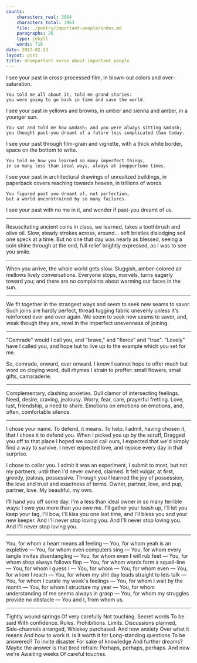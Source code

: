 ```yaml
---
counts:
    characters_real: 3064
    characters_total: 3863
    file: ./poetry/important-people/index.md
    paragraphs: 26
    type: jekyll
    words: 716
date: 2017-02-23
layout: post
title: Unimportant verse about important people
---
```


<div class="verse">
I see your past in cross-processed film,
in blown-out colors and over-saturation.

    You told me all about it, told me grand stories:
    you were going to go back in time and save the world.

I see your past in yellows and browns,
in umber and sienna and amber, in a younger sun.

    You sat and told me how &mdash; and you were always sitting &mdash;
    you thought past-you dreamt of a future less complicated than today.

I see your past through film-grain and vignette,
with a thick white border, space on the bottom to write.

    You told me how you learned so many imperfect things,
    in so many less than ideal ways, always at inopportune times.

I see your past in architectural drawings of unrealized buildings,
in paperback covers reaching towards heaven, in trillions of words.

    You figured past you dreamt of, not perfection,
    but a world unconstrained by so many failures.

I see your past with no me in it,
and wonder if past-you dreamt of us.
</div>

-----

<div class="verse">
Resuscitating ancient coins in class, we learned,
takes a toothbrush and olive oil.
Slow, steady strokes across, around...
soft bristles dislodging soil
one speck at a time.
But no one that day was nearly as blessed,
seeing a coin shine through
at the end, full relief brightly expressed,
as I was to see you smile.
</div>

-----

<div class="verse">
When you arrive,
the whole world gets slow.
Sluggish, amber-colored air
mellows lively conversations.
Everyone stops, marvels,
turns eagerly toward you;
and there are no complaints
about warming our faces in the sun.
</div>

-----

<div class="verse">
We fit together in the strangest ways
and seem to seek new seams to savor.
Such joins are hardly perfect,
thread tugging fabric unevenly
unless it's reinforced over and over again.
We seem to seek new seams to savor,
and, weak though they are,
revel in the imperfect unevenness of joining.
</div>

-----

<div class="verse">
"Comrade" would I call you,
and "brave," and "fierce" and "true".
"Lovely" have I called you,
and hope but to live up to
the example which you set for me.

So, comrade, onward, ever onward.
I know I cannot hope to offer
much but word on cloying word,
dull rhymes I strain to proffer:
small flowers, small gifts, camaraderie.
</div>

-----

<div class="verse">
Complementary, clashing anxieties.
Dull clamor of intersecting feelings.
Need, desire, craving, jealousy.
Worry, fear, care, prayerful fretting.
Love, lust, friendship, a need to share.
Emotions on emotions on emotions,
and, often, comfortable silence.
</div>

-----

<div class="verse">
I chose your name.
To defend, it means. To help.
I admit, having chosen it,
that I chose it to defend you.
When I picked you up by the scruff,
Dragged you off to that place
I hoped we could call ours,
I expected that we'd
simply find a way to survive.
I never expected love,
and rejoice every day in that surprise.

I chose to collar you.
I admit it was an experiment,
I submit to most, but not my partners;
until then I'd never owned, claimed.
It felt vulgar, at first,
greedy, jealous, possessive.
Through you I learned the joy of possession,
the love and trust and exactness of terms.
Owner, partner, love,
and pup, partner, love.
My beautiful, my own.

I'll hand you off some day.
I'm a less than ideal owner
in so many terrible ways:
I owe you more than you owe me.
I'll gather your leash up,
I'll let you keep your tag,
I'll bow, I'll kiss you one last time,
and I'll bless you and your new keeper.
And I'll never stop loving you.
And I'll never stop loving you.
And I'll never stop loving you.
</div>

-----

<div class="verse">
You, for whom a heart means all feeling &mdash;
You, for whom yeah is an expletive &mdash;
You, for whom even computers sing &mdash;
You, for whom every tangle invites disentangling &mdash;
You, for whom even <strong>I</strong> will rub feet &mdash;
You, for whom shop always follows flop &mdash;
You, for whom words form a squall-line &mdash;
You, for whom I guess I &mdash;
You, for whom &mdash;
You, for whom even &mdash;
You, for whom I reach &mdash;
You, for whom my shit day leads straight to lets talk &mdash;
You, for whom I curate my week's feelings &mdash;
You, for whom I wait by the month &mdash;
You, for whom I structure my year &mdash;
You, for whom understanding of me seems always in grasp &mdash;
You, for whom my struggles provide no obstacle &mdash;
You and I, from whom us.
</div>

-----

<div class="verse">
Tightly wound springs
Of very carefully
Not touching.
    Secret words
    To be said
    With confidence.
Rules.
Prohibitions.
Limits.
    Discussions planned,
    Side-channels arranged,
    Whiskey purchased.
And now anxiety
Over what it means
And how to work it.
    Is it worth it for
    Long-standing questions
    To be answered?
To invite disaster
For sake of knowledge
And further dreams?
    Maybe the answer
    Is that tired refrain:
    Perhaps, perhaps, perhaps.
And now we're
Awaiting weeks
Of careful touches.
</div>
